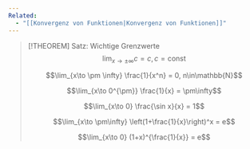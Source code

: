 ```yaml
---
Related:
  - "[[Konvergenz von Funktionen|Konvergenz von Funktionen]]"
---
```


> [!THEOREM] Satz: Wichtige Grenzwerte
> $$\lim_{x\to \pm\infty} c = c, c = \text{const}$$
> 
> $$\lim_{x\to \pm \infty} \frac{1}{x^n} = 0, n\in\mathbb{N}$$
> 
> $$\lim_{x\to 0^{\pm}} \frac{1}{x} = \pm\infty$$
> 
> $$\lim_{x\to 0} \frac{\sin x}{x} = 1$$
> 
> $$\lim_{x\to \pm\infty} \left(1+\frac{1}{x}\right)^x = e$$
> 
> $$\lim_{x\to 0} (1+x)^{\frac{1}{x}} = e$$
